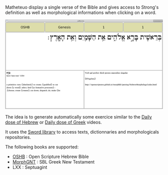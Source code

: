 Matheteuo display a single verse of the Bible and gives  access to Strong's definition as well as morphological informations when clicking on a word.

![Screenshot](gen11.png)

The idea is to generate automatically some exercice similar to the [Daily dose of Hebrew](http://dailydoseofhebrew.com/) or  [Daily dose of Greek](https://dailydoseofgreek.com/) videos.

It uses the [Sword library](http://crosswire.org/sword/index.jsp) to access texts, dictionnaries and morphologicals repositories.

The following books are supported:
* [OSHB](http://openscriptures.github.io/morphhb/) : Open Scripture Hebrew Bible
* [MorphGNT](http://morphgnt.org/) : SBL Greek New Testament
* LXX : Septuagint

